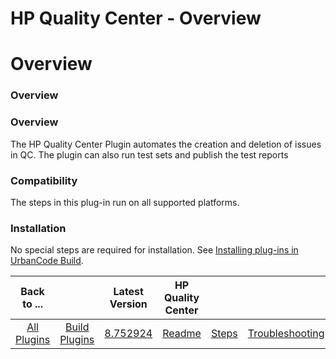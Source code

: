 
HP Quality Center - Overview
============================

# Overview


### Overview




### Overview

The HP Quality Center Plugin automates the creation and deletion of issues in QC. The plugin can also run test sets and publish the test reports

### Compatibility

The steps in this plug-in run on all supported platforms.

### Installation

No special steps are required for installation. See [Installing plug-ins in UrbanCode Build](http://www-01.ibm.com/support/knowledgecenter/#!/SS8NMD_6.1.0/com.ibm.ucbuild.doc/topics/plugin_ch.html "Installing plug-ins in UrbanCode Build").


|Back to ...||Latest Version|HP Quality Center ||||
| :---: | :---: | :---: | :---: | :---: | :---: | :---: |
|[All Plugins](../../index.md)|[Build Plugins](../README.md)|[8.752924](https://raw.githubusercontent.com/UrbanCode/IBM-UCB-PLUGINS/main/files/HPQualityCenter/HPQualityCenter-8.752924.zip)|[Readme](README.md)|[Steps](steps.md)|[Troubleshooting](troubleshooting.md)|[Downloads](downloads.md)|
